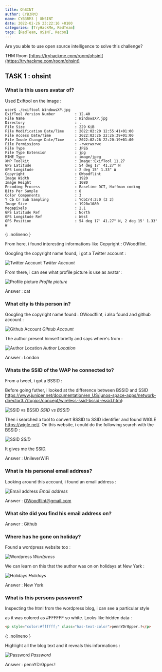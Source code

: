 ```yaml
---
title: OhSINT  
author: CYB3RM3
name: CYB3RM3 | OhSINT 
date: 2022-02-26 23:22:16 +0100
categories: [TryHackMe, RedTeam]
tags: [RedTeam, OSINT, Recon]
---
```


Are you able to use open source intelligence to solve this challenge?

THM Room [https://tryhackme.com/room/ohsint](https://tryhackme.com/room/ohsint)

## TASK 1 : ohsint
### What is this users avatar of?

Used Exiftool on the image :

```console
user$ ./exiftool WindowsXP.jpg
ExifTool Version Number         : 12.40
File Name                       : WindowsXP.jpg
Directory                       : .
File Size                       : 229 KiB
File Modification Date/Time     : 2022:02:20 12:55:41+01:00
File Access Date/Time           : 2022:02:26 22:26:39+01:00
File Inode Change Date/Time     : 2022:02:26 22:20:19+01:00
File Permissions                : -rwxrwxrwx
File Type                       : JPEG
File Type Extension             : jpg
MIME Type                       : image/jpeg
XMP Toolkit                     : Image::ExifTool 11.27
GPS Latitude                    : 54 deg 17' 41.27" N
GPS Longitude                   : 2 deg 15' 1.33" W
Copyright                       : OWoodflint
Image Width                     : 1920
Image Height                    : 1080
Encoding Process                : Baseline DCT, Huffman coding
Bits Per Sample                 : 8
Color Components                : 3
Y Cb Cr Sub Sampling            : YCbCr4:2:0 (2 2)
Image Size                      : 1920x1080
Megapixels                      : 2.1
GPS Latitude Ref                : North
GPS Longitude Ref               : West
GPS Position                    : 54 deg 17' 41.27" N, 2 deg 15' 1.33" W
```
{: .nolineno }

From here, i found interesting informations like Copyright : OWoodflint.

Googling the copyright name found, i got a Twitter account :

![Twitter Account](/images/thm/ohsint/ohsint_1.png)
_Twitter Account_

From there, i can see what profile picture is use as avatar :

![Profile picture](/images/thm/ohsint/ohsint_2.png)
_Profile picture_

Answer : cat

### What city is this person in?
Googling the copyright name found : OWoodflint, i also found and github account :

![Github Account](/images/thm/ohsint/ohsint_3.png)
_Gihtub Account_

The author present himself briefly and says where's from :

![Author Location](/images/thm/ohsint/ohsint_4.png)
_Author Location_

Answer : London

### Whats the SSID of the WAP he connected to?
From a tweet, i got a BSSID :

Before going futher, i looked at the difference between BSSID and SSID <https://www.juniper.net/documentation/en_US/junos-space-apps/network-director3.7/topics/concept/wireless-ssid-bssid-essid.html>:

![SSID vs BSSID](/images/thm/ohsint/ohsint_5.png)
_SSID vs BSSID_

Then i searched a tool to convert BSSID to SSID identifier and found WIGLE <https://wigle.net/>. On this website, i could do the following search with the BSSID :

![SSID](/images/thm/ohsint/ohsint_6.png)
_SSID_

It gives me the SSID.

Answer : UnileverWiFi

### What is his personal email address?
Looking around this account, i found an email address :

![Email address](/images/thm/ohsint/ohsint_7.png)
_Email address_

Answer : OWoodflint@gmail.com

### What site did you find his email address on?
Answer : Github

### Where has he gone on holiday?
Found a wordpress website too :

![Wordpress](/images/thm/ohsint/ohsint_8.png)
_Wordpress_

We can learn on this that the author was on on holidays at New Yark :

![Holidays](/images/thm/ohsint/ohsint_9.png)
_Holidays_

Answer : New York

### What is this persons password?
Inspecting the html from the wordpress blog, i can see a particular style <p> as it was colored as #FFFFFF so white. Looks like hidden data :

```html
<p style="color:#ffffff;" class="has-text-color">pennYDr0pper.!</p>
```
{: .nolineno }

Highlight all the blog text and it reveals this informations :

![Password](/images/thm/ohsint/ohsint_10.png)
_Password_

Answer : pennYDr0pper.!